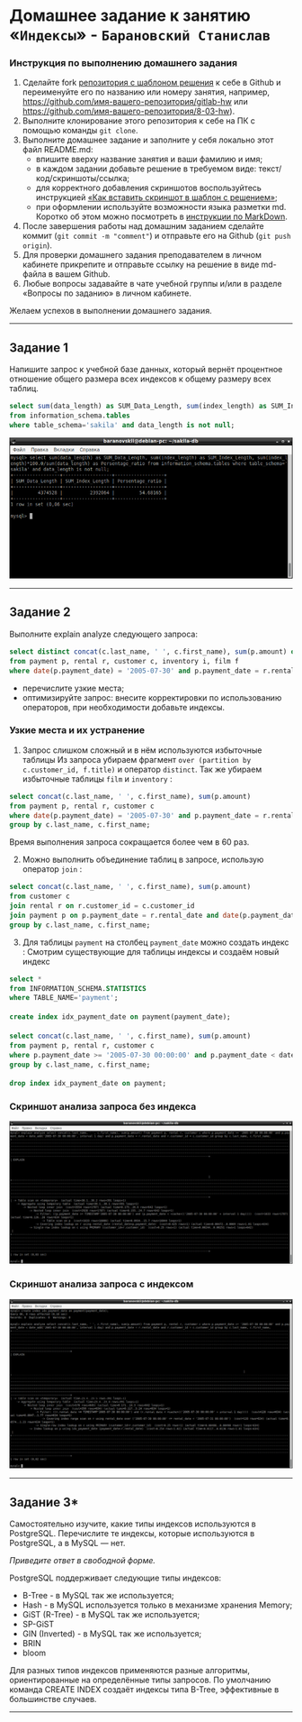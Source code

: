 # Домашнее задание к занятию «`Индексы`» - `Барановский Станислав`

### Инструкция по выполнению домашнего задания

1. Сделайте fork [репозитория c шаблоном решения](https://github.com/netology-code/sys-pattern-homework) к себе в Github и переименуйте его по названию или номеру занятия, например, https://github.com/имя-вашего-репозитория/gitlab-hw или https://github.com/имя-вашего-репозитория/8-03-hw).
2. Выполните клонирование этого репозитория к себе на ПК с помощью команды `git clone`.
3. Выполните домашнее задание и заполните у себя локально этот файл README.md:
   - впишите вверху название занятия и ваши фамилию и имя;
   - в каждом задании добавьте решение в требуемом виде: текст/код/скриншоты/ссылка;
   - для корректного добавления скриншотов воспользуйтесь инструкцией [«Как вставить скриншот в шаблон с решением»](https://github.com/netology-code/sys-pattern-homework/blob/main/screen-instruction.md);
   - при оформлении используйте возможности языка разметки md. Коротко об этом можно посмотреть в [инструкции по MarkDown](https://github.com/netology-code/sys-pattern-homework/blob/main/md-instruction.md).
4. После завершения работы над домашним заданием сделайте коммит (`git commit -m "comment"`) и отправьте его на Github (`git push origin`).
5. Для проверки домашнего задания преподавателем в личном кабинете прикрепите и отправьте ссылку на решение в виде md-файла в вашем Github.
6. Любые вопросы задавайте в чате учебной группы и/или в разделе «Вопросы по заданию» в личном кабинете.

Желаем успехов в выполнении домашнего задания.

---
## Задание 1

Напишите запрос к учебной базе данных, который вернёт процентное отношение общего размера всех индексов к общему размеру всех таблиц.

```sql
select sum(data_length) as SUM_Data_Length, sum(index_length) as SUM_Index_Length, sum(index_length)*100.0/sum(data_length) as Persentage_ratio
from information_schema.tables
where table_schema='sakila' and data_length is not null;
```
![Скриншот выполнения запроса](https://github.com/StanislavBaranovskii/12-5-hw/blob/main/img/12-5-1.png "Скриншот выполнения запроса")

---
## Задание 2

Выполните explain analyze следующего запроса:

```sql
select distinct concat(c.last_name, ' ', c.first_name), sum(p.amount) over (partition by c.customer_id, f.title)
from payment p, rental r, customer c, inventory i, film f
where date(p.payment_date) = '2005-07-30' and p.payment_date = r.rental_date and r.customer_id = c.customer_id and i.inventory_id = r.inventory_id
```
- перечислите узкие места;
- оптимизируйте запрос: внесите корректировки по использованию операторов, при необходимости добавьте индексы.

### Узкие места и их устранение

1. Запрос слишком сложный и в нём используются избыточные таблицы
Из запроса убираем фрагмент `over (partition by c.customer_id, f.title)` и оператор `distinct`.
Так же убираем избыточные таблицы `film` и `inventory` :
```sql
select concat(c.last_name, ' ', c.first_name), sum(p.amount)
from payment p, rental r, customer c
where date(p.payment_date) = '2005-07-30' and p.payment_date = r.rental_date and r.customer_id = c.customer_id
group by c.last_name, c.first_name;
```
Время выполнения запроса сокращается более чем в 60 раз.

2. Можно выполнить объединение таблиц в запросе, использую оператор `join` :
```sql
select concat(c.last_name, ' ', c.first_name), sum(p.amount)
from customer c
join rental r on r.customer_id = c.customer_id
join payment p on p.payment_date = r.rental_date and date(p.payment_date) = '2005-07-30'
group by c.last_name, c.first_name;
```

3. Для таблицы `payment` на столбец `payment_date` можно создать индекс : 
Смотрим существующие для таблицы индексы и создаём новый индекс
```sql
select *
from INFORMATION_SCHEMA.STATISTICS
where TABLE_NAME='payment';

create index idx_payment_date on payment(payment_date);

select concat(c.last_name, ' ', c.first_name), sum(p.amount)
from payment p, rental r, customer c
where p.payment_date >= '2005-07-30 00:00:00' and p.payment_date < date_add('2005-07-30 00:00:00', interval 1 day) and p.payment_date = r.rental_date and r.customer_id = c.customer_id
group by c.last_name, c.first_name;

drop index idx_payment_date on payment;
```
### Скриншот анализа запроса без индекса

![Скриншот анализа запроса без индекса](https://github.com/StanislavBaranovskii/12-5-hw/blob/main/img/12-5-2-1.png "Скриншот анализа запроса без индекса")

### Скриншот анализа запроса с индексом

![Скриншот анализа запроса с индексом](https://github.com/StanislavBaranovskii/12-5-hw/blob/main/img/12-5-2-2.png "Скриншот анализа запроса с индесом")

---
## Задание 3*

Самостоятельно изучите, какие типы индексов используются в PostgreSQL. Перечислите те индексы, которые используются в PostgreSQL, а в MySQL — нет.

*Приведите ответ в свободной форме.*

PostgreSQL поддерживает следующие типы индексов:
- B-Tree - в MySQL так же используется;
- Hash - в MySQL используется только в механизме хранения Memory;
- GiST (R-Tree) - в MySQL так же используется;
- SP-GiST
- GIN (Inverted) - в MySQL так же используется;
- BRIN
- bloom


Для разных типов индексов применяются разные алгоритмы, ориентированные на определённые типы запросов.
По умолчанию команда CREATE INDEX создаёт индексы типа B-Tree, эффективные в большинстве случаев.

---